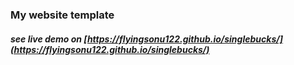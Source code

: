 ### My website template

##### see live demo on [https://flyingsonu122.github.io/singlebucks/](https://flyingsonu122.github.io/singlebucks/)
